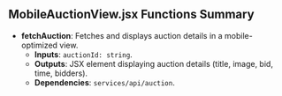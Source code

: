 ## MobileAuctionView.jsx Functions Summary
- **fetchAuction**: Fetches and displays auction details in a mobile-optimized view.
  - **Inputs**: `auctionId: string`.
  - **Outputs**: JSX element displaying auction details (title, image, bid, time, bidders).
  - **Dependencies**: `services/api/auction`.